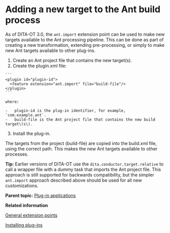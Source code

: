 # Adding a new target to the Ant build process

As of DITA-OT 3.0, the `ant.import` extension point can be used to make new targets available to the Ant processing pipeline. This can be done as part of creating a new transformation, extending pre-processing, or simply to make new Ant targets available to other plug-ins.

1.   Create an Ant project file that contains the new target\(s\). 
2.   Create the plugin.xml file: 

    ```
    <plugin id="plugin-id">
      <feature extension="ant.import" file="build-file"/>
    </plugin>
    ```

    where:

    -   plugin-id is the plug-in identifier, for example, `com.example.ant`.
    -   build-file is the Ant project file that contains the new build target\(s\).
3.   Install the plug-in. 

The targets from the project \(build-file\) are copied into the build.xml file, using the correct path. This makes the new Ant targets available to other processes.

**Tip:** Earlier versions of DITA-OT use the `dita.conductor.target.relative` to call a wrapper file with a dummy task that imports the Ant project file. This approach is still supported for backwards compatibility, but the simpler `ant.import` approach described above should be used for all new customizations.

**Parent topic:** [Plug-in applications](../topics/plugin-applications.md)

**Related information**  


[General extension points](../extension-points/plugin-extension-points-general.md)

[Installing plug-ins](../topics/plugins-installing.md)

